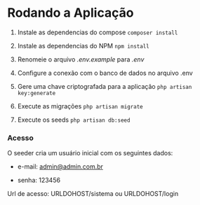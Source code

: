 # Rodando a Aplicação

1. Instale as dependencias do compose
`composer install`

1. Instale as dependencias do NPM
`npm install`

1. Renomeie o arquivo *.env.example* para *.env*

1. Configure a conexão com o banco de dados no arquivo .env

1. Gere uma chave criptografada para a aplicação
`php artisan key:generate
`
1. Execute as migrações
`php artisan migrate`

1. Execute os seeds
`php artisan db:seed`

### Acesso
O seeder cria um usuário inicial com os seguintes dados:
- e-mail: admin@admin.com.br

- senha: 123456

Url de acesso: URLDOHOST/sistema ou URLDOHOST/login
